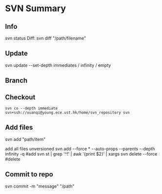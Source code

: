 # SVN Summary

## Info
svn status
Diff: svn diff "/path/filename"

## Update
svn update --set-depth immediates / infinity / empty

## Branch

## Checkout
```
svn co --depth immediate svn+ssh://xuanqi@young.ece.ust.hk/home/svn_repository svn
```

## Add files
svn add "path/item"

add all files unversioned
svn add --force * --auto-props --parents --depth infinity -q            #add
svn st | grep '^!' | awk '{print $2}' | xargs svn delete --force        #delete
## Commit to repo
svn commit -m "message" "/path"
